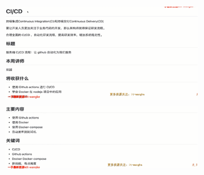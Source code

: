 ![image-20220420101931724](image/image-20220420101931724.png)

![image-20220420102135432](image/image-20220420102135432.png)

